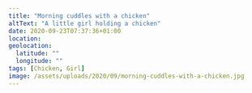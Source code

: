 ```yaml
---
title: "Morning cuddles with a chicken"
altText: "A little girl holding a chicken"
date: 2020-09-23T07:37:36+01:00
location: 
geolocation: 
  latitude: ""
  longitude: ""
tags: [Chicken, Girl]
image: /assets/uploads/2020/09/morning-cuddles-with-a-chicken.jpg
---
```

